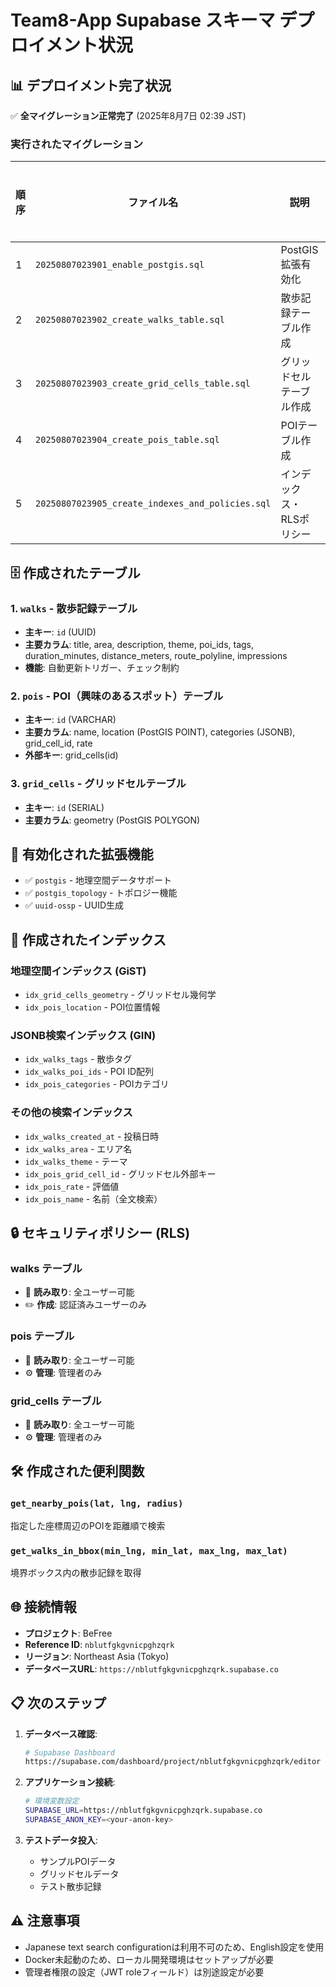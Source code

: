 # Team8-App Supabase スキーマ デプロイメント状況

## 📊 デプロイメント完了状況

✅ **全マイグレーション正常完了** (2025年8月7日 02:39 JST)

### 実行されたマイグレーション

| 順序 | ファイル名 | 説明 | ステータス |
|------|------------|------|-----------|
| 1 | `20250807023901_enable_postgis.sql` | PostGIS拡張有効化 | ✅ 完了 |
| 2 | `20250807023902_create_walks_table.sql` | 散歩記録テーブル作成 | ✅ 完了 |
| 3 | `20250807023903_create_grid_cells_table.sql` | グリッドセルテーブル作成 | ✅ 完了 |
| 4 | `20250807023904_create_pois_table.sql` | POIテーブル作成 | ✅ 完了 |
| 5 | `20250807023905_create_indexes_and_policies.sql` | インデックス・RLSポリシー | ✅ 完了 |

## 🗄️ 作成されたテーブル

### 1. `walks` - 散歩記録テーブル
- **主キー**: `id` (UUID)
- **主要カラム**: title, area, description, theme, poi_ids, tags, duration_minutes, distance_meters, route_polyline, impressions
- **機能**: 自動更新トリガー、チェック制約

### 2. `pois` - POI（興味のあるスポット）テーブル
- **主キー**: `id` (VARCHAR)
- **主要カラム**: name, location (PostGIS POINT), categories (JSONB), grid_cell_id, rate
- **外部キー**: grid_cells(id)

### 3. `grid_cells` - グリッドセルテーブル
- **主キー**: `id` (SERIAL)
- **主要カラム**: geometry (PostGIS POLYGON)

## 🚀 有効化された拡張機能

- ✅ `postgis` - 地理空間データサポート
- ✅ `postgis_topology` - トポロジー機能
- ✅ `uuid-ossp` - UUID生成

## 📐 作成されたインデックス

### 地理空間インデックス (GiST)
- `idx_grid_cells_geometry` - グリッドセル幾何学
- `idx_pois_location` - POI位置情報

### JSONB検索インデックス (GIN)
- `idx_walks_tags` - 散歩タグ
- `idx_walks_poi_ids` - POI ID配列
- `idx_pois_categories` - POIカテゴリ

### その他の検索インデックス
- `idx_walks_created_at` - 投稿日時
- `idx_walks_area` - エリア名
- `idx_walks_theme` - テーマ
- `idx_pois_grid_cell_id` - グリッドセル外部キー
- `idx_pois_rate` - 評価値
- `idx_pois_name` - 名前（全文検索）

## 🔒 セキュリティポリシー (RLS)

### walks テーブル
- 👀 **読み取り**: 全ユーザー可能
- ✏️ **作成**: 認証済みユーザーのみ

### pois テーブル
- 👀 **読み取り**: 全ユーザー可能
- ⚙️ **管理**: 管理者のみ

### grid_cells テーブル
- 👀 **読み取り**: 全ユーザー可能
- ⚙️ **管理**: 管理者のみ

## 🛠️ 作成された便利関数

### `get_nearby_pois(lat, lng, radius)`
指定した座標周辺のPOIを距離順で検索

### `get_walks_in_bbox(min_lng, min_lat, max_lng, max_lat)`
境界ボックス内の散歩記録を取得

## 🌐 接続情報

- **プロジェクト**: BeFree
- **Reference ID**: `nblutfgkgvnicpghzqrk`
- **リージョン**: Northeast Asia (Tokyo)
- **データベースURL**: `https://nblutfgkgvnicpghzqrk.supabase.co`

## 📋 次のステップ

1. **データベース確認**:
   ```bash
   # Supabase Dashboard
   https://supabase.com/dashboard/project/nblutfgkgvnicpghzqrk/editor
   ```

2. **アプリケーション接続**:
   ```bash
   # 環境変数設定
   SUPABASE_URL=https://nblutfgkgvnicpghzqrk.supabase.co
   SUPABASE_ANON_KEY=<your-anon-key>
   ```

3. **テストデータ投入**:
   - サンプルPOIデータ
   - グリッドセルデータ
   - テスト散歩記録

## ⚠️ 注意事項

<!-- TODO: 日本語検索の設定を追加する or その影響を調査する -->
- Japanese text search configurationは利用不可のため、English設定を使用
- Docker未起動のため、ローカル開発環境はセットアップが必要
- 管理者権限の設定（JWT roleフィールド）は別途設定が必要